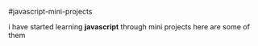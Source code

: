 #javascript-mini-projects

i have started learning **javascript** through mini projects here are some of them 

